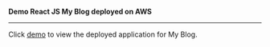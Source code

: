 <b>Demo React JS My Blog deployed on AWS</b>
<hr>

Click [demo](http://web-demo-env.eba-cipacprz.eu-central-1.elasticbeanstalk.com/) to view the deployed application for My Blog.
